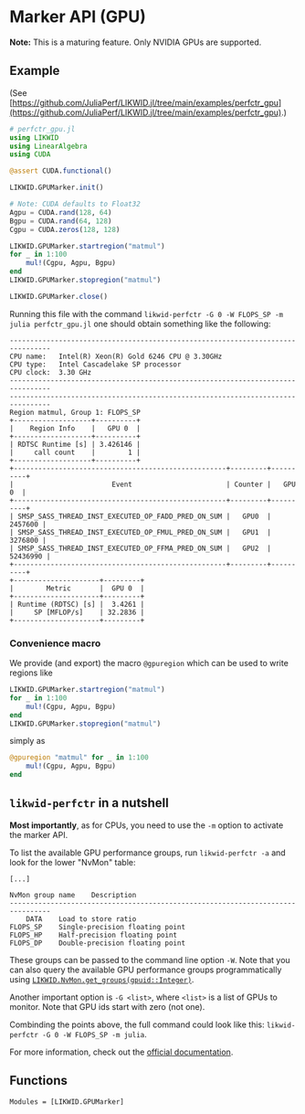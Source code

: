 # Marker API (GPU)

**Note:** This is a maturing feature. Only NVIDIA GPUs are supported.

## Example

(See [https://github.com/JuliaPerf/LIKWID.jl/tree/main/examples/perfctr_gpu](https://github.com/JuliaPerf/LIKWID.jl/tree/main/examples/perfctr_gpu).)

```julia
# perfctr_gpu.jl
using LIKWID
using LinearAlgebra
using CUDA

@assert CUDA.functional()

LIKWID.GPUMarker.init()

# Note: CUDA defaults to Float32
Agpu = CUDA.rand(128, 64)
Bgpu = CUDA.rand(64, 128)
Cgpu = CUDA.zeros(128, 128)

LIKWID.GPUMarker.startregion("matmul")
for _ in 1:100
    mul!(Cgpu, Agpu, Bgpu)
end
LIKWID.GPUMarker.stopregion("matmul")

LIKWID.GPUMarker.close()
```

Running this file with the command `likwid-perfctr -G 0 -W FLOPS_SP -m julia perfctr_gpu.jl` one should obtain something like the following:
```
--------------------------------------------------------------------------------
CPU name:	Intel(R) Xeon(R) Gold 6246 CPU @ 3.30GHz
CPU type:	Intel Cascadelake SP processor
CPU clock:	3.30 GHz
--------------------------------------------------------------------------------
--------------------------------------------------------------------------------
Region matmul, Group 1: FLOPS_SP
+-------------------+----------+
|    Region Info    |   GPU 0  |
+-------------------+----------+
| RDTSC Runtime [s] | 3.426146 |
|     call count    |        1 |
+-------------------+----------+
+----------------------------------------------------+---------+----------+
|                        Event                       | Counter |   GPU 0  |
+----------------------------------------------------+---------+----------+
| SMSP_SASS_THREAD_INST_EXECUTED_OP_FADD_PRED_ON_SUM |   GPU0  |  2457600 |
| SMSP_SASS_THREAD_INST_EXECUTED_OP_FMUL_PRED_ON_SUM |   GPU1  |  3276800 |
| SMSP_SASS_THREAD_INST_EXECUTED_OP_FFMA_PRED_ON_SUM |   GPU2  | 52436990 |
+----------------------------------------------------+---------+----------+
+---------------------+---------+
|        Metric       |  GPU 0  |
+---------------------+---------+
| Runtime (RDTSC) [s] |  3.4261 |
|     SP [MFLOP/s]    | 32.2836 |
+---------------------+---------+
```

### Convenience macro

We provide (and export) the macro `@gpuregion` which can be used to write regions like

```julia
LIKWID.GPUMarker.startregion("matmul")
for _ in 1:100
    mul!(Cgpu, Agpu, Bgpu)
end
LIKWID.GPUMarker.stopregion("matmul")
```

simply as

```julia
@gpuregion "matmul" for _ in 1:100
    mul!(Cgpu, Agpu, Bgpu)
end
```

## `likwid-perfctr` in a nutshell

**Most importantly**, as for CPUs, you need to use the `-m` option to activate the marker API.

To list the available GPU performance groups, run `likwid-perfctr -a` and look for the lower "NvMon" table:
```
[...]

NvMon group name	Description
--------------------------------------------------------------------------------
    DATA	Load to store ratio
FLOPS_SP	Single-precision floating point
FLOPS_HP	Half-precision floating point
FLOPS_DP	Double-precision floating point
```
These groups can be passed to the command line option `-W`. Note that you can also query the available GPU performance groups programmatically using [`LIKWID.NvMon.get_groups(gpuid::Integer)`](@ref).

Another important option is `-G <list>`, where `<list>` is a list of GPUs to monitor. Note that GPU ids start with zero (not one).

Combinding the points above, the full command could look like this: `likwid-perfctr -G 0 -W FLOPS_SP -m julia`.

For more information, check out the [official documentation](https://github.com/RRZE-HPC/likwid/wiki/likwid-perfctr).

## Functions

```@autodocs
Modules = [LIKWID.GPUMarker]
```